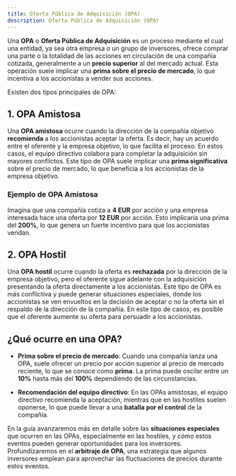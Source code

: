 ```yaml
---
title: Oferta Pública de Adquisición (OPA)
description: Oferta Pública de Adquisición (OPA)
---
```


Una **OPA** o **Oferta Pública de Adquisición** es un proceso mediante el cual una entidad, ya sea otra empresa o un grupo de inversores, ofrece comprar una parte o la totalidad de las acciones en circulación de una compañía cotizada, generalmente a un **precio superior** al del mercado actual. Esta operación suele implicar una **prima sobre el precio de mercado**, lo que incentiva a los accionistas a vender sus acciones.

Existen dos tipos principales de OPA:

## 1. OPA Amistosa
Una **OPA amistosa** ocurre cuando la dirección de la compañía objetivo **recomienda** a los accionistas aceptar la oferta. Es decir, hay un acuerdo entre el oferente y la empresa objetivo, lo que facilita el proceso. En estos casos, el equipo directivo colabora para completar la adquisición sin mayores conflictos. Este tipo de OPA suele implicar una **prima significativa** sobre el precio de mercado, lo que beneficia a los accionistas de la empresa objetivo.

### Ejemplo de OPA Amistosa
Imagina que una compañía cotiza a **4 EUR** por acción y una empresa interesada hace una oferta por **12 EUR** por acción. Esto implicaría una prima del **200%**, lo que genera un fuerte incentivo para que los accionistas vendan.

## 2. OPA Hostil
Una **OPA hostil** ocurre cuando la oferta es **rechazada** por la dirección de la empresa objetivo, pero el oferente sigue adelante con la adquisición presentando la oferta directamente a los accionistas. Este tipo de OPA es más conflictiva y puede generar situaciones especiales, donde los accionistas se ven envueltos en la decisión de aceptar o no la oferta sin el respaldo de la dirección de la compañía. En este tipo de casos, es posible que el oferente aumente su oferta para persuadir a los accionistas.

## ¿Qué ocurre en una OPA?
- **Prima sobre el precio de mercado**: Cuando una compañía lanza una OPA, suele ofrecer un precio por acción superior al precio de mercado reciente, lo que se conoce como **prima**. La prima puede oscilar entre un **10%** hasta más del **100%** dependiendo de las circunstancias.
  
- **Recomendación del equipo directivo**: En las OPAs amistosas, el equipo directivo recomienda la aceptación, mientras que en las hostiles suelen oponerse, lo que puede llevar a una **batalla por el control** de la compañía.


En la guía avanzaremos más en detalle sobre las **situaciones especiales** que ocurren en las OPAs, especialmente en las hostiles, y cómo estos eventos pueden generar oportunidades para los inversores. Profundizaremos en el **arbitraje de OPA**, una estrategia que algunos inversores emplean para aprovechar las fluctuaciones de precios durante estos eventos.